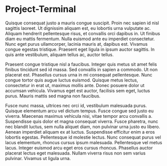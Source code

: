 # Project-Terminal
Quisque consequat justo a mauris congue suscipit. Proin nec sapien id nisl sagittis laoreet. Ut dignissim aliquam est, eu lobortis urna vulputate ac. Aliquam hendrerit pellentesque risus, et convallis orci dapibus in. Ut finibus diam eu mattis fermentum. Nulla euismod ante eu imperdiet consectetur. Nunc eget purus ullamcorper, lacinia mauris at, dapibus est. Vivamus congue egestas tristique. Praesent eget ligula in ipsum auctor sagittis. In quis ante vestibulum, aliquam tellus ac, auctor tellus.

Praesent congue tristique nisl a faucibus. Integer quis metus sit amet felis finibus tincidunt sed id massa. Sed convallis in sapien a commodo. Ut non placerat est. Phasellus cursus urna in mi consequat pellentesque. Nunc congue tortor quis augue luctus euismod. Quisque metus lectus, consectetur in erat ut, maximus mollis ante. Donec posuere dolor ut accumsan vehicula. Vivamus eget est auctor, facilisis sem eget, luctus purus. Mauris mattis sed magna non faucibus.

Fusce nunc massa, ultrices nec orci id, vestibulum malesuada purus. Quisque elementum arcu vel dictum tempus. Fusce congue sed justo eu viverra. Maecenas maximus vehicula nisi, vitae tempor arcu convallis a. Suspendisse quis dolor et magna consequat viverra. Fusce pharetra, nunc nec blandit luctus, sem nulla aliquet diam, non pulvinar urna justo eu libero. Aenean imperdiet aliquam ex at luctus. Suspendisse efficitur enim a eros lobortis egestas. Pellentesque id molestie lectus. Nunc consequat purus vel lacus elementum, rhoncus cursus ipsum malesuada. Pellentesque vel metus lacus. Integer euismod arcu eget eros cursus rhoncus. Phasellus auctor placerat lectus eget malesuada. Nullam viverra risus non sem varius pulvinar. Vivamus ut ligula urna.
